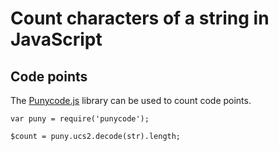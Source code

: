 # Count characters of a string in JavaScript

## Code points

The [Punycode.js](https://github.com/bestiejs/punycode.js) library can be used
to count code points.

    var puny = require('punycode');

	$count = puny.ucs2.decode(str).length;
